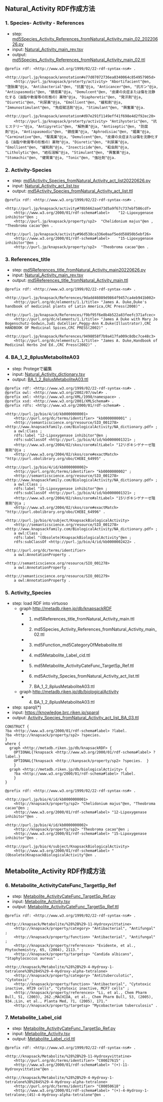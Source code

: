 
## Natural_Activity RDF作成方法
### 1. Species- Activity - References
* step: [md5Species_Activity_References_fromNatural_Activity_main_02_20220626.py](../kushida/変換スクリプト20220108/md5Species_Activity_References_fromNatural_Activity_main_02_20220626.py)
* input: [Natural_Activity_main_rev.tsv](../kushida/変換前20210927/Natural_Activity_main_rev.tsv)
* output: [md5Species_Activity_References_fromNatural_Activity_main_02.ttl](../kushida/変換結果20220108/python変換結果20220108/md5Species_Activity_References_fromNatural_Activity_main_02.ttl)

```
@prefix rdf: <http://www.w3.org/1999/02/22-rdf-syntax-ns#> .

<http://purl.jp/knapsack/annotation#e77d07072736ea0340064c854957905d>
	<http://purl.jp/knapsack/proterty/activity>	"Abortifacient"@en, "堕胎薬"@ja, "Antibacterial"@en, "抗菌"@ja, "Anticancer"@en, "抗ガン"@ja, "Antispasmodic"@en, "鎮痙薬"@ja, "Demulcent"@en, "皮膚の炎症または傷を沈静化する（油脂や軟膏等の形態の）薬物"@ja, "Diaphoretic"@en, "発汗剤"@ja, "Diuretic"@en, "利尿薬"@ja, "Emollient"@en, "緩和剤"@ja, "Immunostimulant"@en, "免疫賦活剤"@ja, "Stimulant"@en, "興奮薬"@ja.

<http://purl.jp/knapsack/annotation#d97e291f1149eff41f698e4d2f92ec20>
	<http://purl.jp/knapsack/proterty/activity>	"Antihysteric"@en, "抗ヒステリー"@ja, "Antipyretic"@en, "解熱薬"@ja, "Antiseptic"@en, "防腐剤"@ja, "Antispasmodic"@en, "鎮痙薬"@ja, "Aphrodisiac"@en, "媚薬"@ja, "Carminative"@en, "駆風薬"@ja, "Demulcent"@en, "皮膚の炎症または傷を沈静化する（油脂や軟膏等の形態の）薬物"@ja, "Diuretic"@en, "利尿薬"@ja, "Emollient"@en, "緩和剤"@ja, "Insecticide"@en, "殺虫剤"@ja, "Litholytic"@en, "結石溶解"@ja, "Stimulant"@en, "興奮薬"@ja, "Stomachic"@en, "健胃薬"@ja, "Tonic"@en, "強壮剤"@ja.

```

### 2. Activity-Species
* step: [md5Activity_Species_fromNatural_Activity_act_list20220626.py](../kushida/変換スクリプト20220108/md5Activity_Species_fromNatural_Activity_act_list20220626.py)
* input: [Natural_Activity_act_list.tsv](../kushida/変換前20210927/Natural_Activity_act_list.tsv)
* output: [md5Activity_Species_fromNatural_Activity_act_list.ttl](../kushida/変換結果20220108/python変換結果20220108/md5Activity_Species_fromNatural_Activity_act_list.ttl)

```
@prefix rdf: <http://www.w3.org/1999/02/22-rdf-syntax-ns#> .

<http://purl.jp/knapsack/activity#78b5662aa473d5a9f67c737ebf586cdf>
	<http://www.w3.org/2000/01/rdf-schema#label>	"12-Lipoxygenase inhibitor"@en ;
	<http://purl.jp/knapsack/property/sp2>	"Chelidonium majus"@en , "Theobroma cacao"@en .

<http://purl.jp/knapsack/activity#96d538ca336e0aaf5edd58850b5ebf26>
	<http://www.w3.org/2000/01/rdf-schema#label>	"15-Lipoxygenase inhibitor"@en ;
	<http://purl.jp/knapsack/property/sp2>	"Theobroma cacao"@en .
```

### 3. References_title
* step: [md5References_title_fromNatural_Activity_main20220626.py](../kushida/変換スクリプト20220108/md5References_title_fromNatural_Activity_main20220626.py)
* input: [Natural_Activity_main_rev.tsv](../kushida/変換前20210927/Natural_Activity_main_rev.tsv)
* output: [md5References_title_fromNatural_Activity_main.ttl](../kushida/変換結果20220108/python変換結果20220108/md5References_title_fromNatural_Activity_main.ttl)

```
@prefix rdf: <http://www.w3.org/1999/02/22-rdf-syntax-ns#> .

<http://purl.jp/knapsack/References/9dadd46089d9864f9457ca4eb941b002>
	<http://purl.org/dc/elements/1.1/title>	"James A. Duke,Duke's handbook of medicinal plants of Latin America,CRC Press(2008)" . 
    
<http://purl.jp/knapsack/References/f9bf95f6e8b4b522a83feefc371afcec>
	<http://purl.org/dc/elements/1.1/title>	"James A Duke with Mary Jo Bogenschutz-Godwin,Judi duCellier,Peggy-Ann K.Duke(Illustrator),CRC HANDBOOK OF Medicinal Spices,CRC PRESS(2002)" . 
    
<http://purl.jp/knapsack/References/9498058f7b9a417fa009c8dbc7ce48c3>
	<http://purl.org/dc/elements/1.1/title>	"James A. Duke,Handbook of Medicinal Herbs 2nd Ed.,CRC Press(2002)" . 
```

### 4. BA_1_2_8plusMetaboliteA03
* step: Protegeで編集
* input: [Natural_Activity_dictionary.tsv](../kushida/変換前20210927/Natural_Activity_dictionary.tsv)
* output: [BA_1_2_8plusMetaboliteA03.ttl](../kushida/変換結果20220108/Protegeで編集20220121/BA_1_2_8plusMetaboliteA03.ttl)

```
@prefix rdf: <http://www.w3.org/1999/02/22-rdf-syntax-ns#> .
@prefix owl: <http://www.w3.org/2002/07/owl#> .
@prefix xml: <http://www.w3.org/XML/1998/namespace> .
@prefix xsd: <http://www.w3.org/2001/XMLSchema#> .
@prefix rdfs: <http://www.w3.org/2000/01/rdf-schema#> .

<http://purl.jp/bio/4/id/kb0000000001>
    <http://purl.org/dc/terms/identifier> "kb0000000001" ;
    <http://semanticscience.org/resource/SIO_001278> <http://www.knapsackfamily.com/BiologicalActivity/NA_dictionary.pdf> ;
    a owl:Class ;
    rdfs:label "12-Lipoxygenase inhibitor"@en ;
    rdfs:subClassOf <http://purl.jp/bio/4/id/kb0000001321> ;
    <http://www.w3.org/2004/02/skos/core#altLabel> "12リポキシゲナーゼ阻害剤"@ja ;
    <http://www.w3.org/2004/02/skos/core#exactMatch> "http://purl.obolibrary.org/obo/CHEBI_64995" .

<http://purl.jp/bio/4/id/kb0000000002>
    <http://purl.org/dc/terms/identifier> "kb0000000002" ;
    <http://semanticscience.org/resource/SIO_001278> <http://www.knapsackfamily.com/BiologicalActivity/NA_dictionary.pdf> ;
    a owl:Class ;
    rdfs:label "15-Lipoxygenase inhibitor"@en ;
    rdfs:subClassOf <http://purl.jp/bio/4/id/kb0000001321> ;
    <http://www.w3.org/2004/02/skos/core#altLabel> "15リポキシゲナーゼ阻害剤"@ja ;
    <http://www.w3.org/2004/02/skos/core#exactMatch> "http://purl.obolibrary.org/obo/CHEBI_64996" .
```
```
<http://purl.jp/bio/4/subject/KnapsackBiologicalActivity>
    <http://semanticscience.org/resource/SIO_001278> <http://www.knapsackfamily.com/BiologicalActivity/NA_dictionary.pdf> ;
    a owl:Class ;
    rdfs:label "(Obsolete)KnapsackBiologicalActivity"@en ;
    rdfs:subClassOf <http://purl.jp/bio/4/id/kb0000002422> .

<http://purl.org/dc/terms/identifier>
    a owl:AnnotationProperty .

<http://semanticscience.org/resource/SIO_001278>
    a owl:AnnotationProperty .

<http://semanticscience.org/resource/SIO_001279>
    a owl:AnnotationProperty .
```


### 5. Activity_Species
* step: load RDF into virtuoso
   * graph <http://metadb.riken.jp/db/knapsackRDF>
     * 1. md5References_title_fromNatural_Activity_main.ttl
     * 2. md5Species_Activity_References_fromNatural_Activity_main_02.ttl
     * 3. md5Function_md5CategoryOfMebabolite.ttl
     * 4. md5Metabolite_Label_cid.ttl
     * 5. md5Metabolite_ActivityCateFunc_TargetSp_Ref.ttl
     * 6. md5Activity_Species_fromNatural_Activity_act_list.ttl
     * 7. BA_1_2_8plusMetaboliteA03.ttl
   * graph <http://metadb.riken.jp/db/biologicalActivity>
     * 4. BA_1_2_8plusMetaboliteA03.ttl
* step: sparql(*) 
* input: https://knowledge.brc.riken.jp/sparql
* output: [Activity_Species_fromNatural_Activity_act_list_BA_03.ttl](../kushida/変換結果20220108/SPARQLで取得20220121/Activity_Species_fromNatural_Activity_act_list_BA_03.ttl)

```
CONSTRUCT {
?ba <http://www.w3.org/2000/01/rdf-schema#label> ?label. 
?ba <http://knapsack/property/sp2> ?species. 
}
where {
  graph <http://metadb.riken.jp/db/knapsackRDF> {
    OPTIONAL{?knapsack <http://www.w3.org/2000/01/rdf-schema#label> ?label.}
    OPTIONAL{?knapsack <http://kanpsack/property/sp2> ?species.  }
    }  
  graph <http://metadb.riken.jp/db/biologicalActivity> {
    ?ba <http://www.w3.org/2000/01/rdf-schema#label> ?label.  
    }
}

```
```
@prefix rdf: <http://www.w3.org/1999/02/22-rdf-syntax-ns#> .

<http://purl.jp/bio/4/id/kb0000000001>
    <http://knapsack/property/sp2> "Chelidonium majus"@en, "Theobroma cacao"@en ;
    <http://www.w3.org/2000/01/rdf-schema#label> "12-Lipoxygenase inhibitor"@en .

<http://purl.jp/bio/4/id/kb0000000002>
    <http://knapsack/property/sp2> "Theobroma cacao"@en ;
    <http://www.w3.org/2000/01/rdf-schema#label> "15-Lipoxygenase inhibitor"@en .
```
```
<http://purl.jp/bio/4/subject/KnapsackBiologicalActivity>
    <http://www.w3.org/2000/01/rdf-schema#label> "(Obsolete)KnapsackBiologicalActivity"@en .
```



## Metabolite_Activity RDF作成方法
### 6. Metabolite_ActivityCateFunc_TargetSp_Ref
* step: [Metabolite_ActivityCateFunc_TargetSp_Ref.py](../kushida/変換スクリプト20220108/Metabolite_ActivityCateFunc_TargetSp_Ref.py)
* input: [Metabolite_Activity.tsv](../kushida/変換前20210927/Metabolite_Activity.tsv)
* output: [Metabolite_ActivityCateFunc_TargetSp_Ref.ttl](../kushida/変換結果20220108/python変換結果20220108/Metabolite_ActivityCateFunc_TargetSp_Ref.ttl)

```
@prefix rdf: <http://www.w3.org/1999/02/22-rdf-syntax-ns#> .

<http://knapsack/Metabolite/%28%2B%29-11-Hydroxyvittatine>
    <http://knapsack/property/category> "Antibacterial", "Antifungal" ;
    <http://knapsack/property/function> "Antibacterial", "Antifungal" ;
    <http://knapsack/property/references> "Evidente, et al., Phytochemistry, 65, (2004), 2113." ;
    <http://knapsack/property/targetsp> "Candida albicans", "Staphylococcus aureus" .

<http://knapsack/Metabolite/%28%2B%29-4-Hydroxy-1-tetralone%3B%284S%29-4-Hydroxy-alpha-tetralone>
    <http://knapsack/property/category> "Antituberculotic", "Cytotoxic" ;
    <http://knapsack/property/function> "Antibacterial", "Cytotoxic inactive, HT29 cells", "Cytotoxic inactive, MCF7 cells" ;
    <http://knapsack/property/references> "Li, et al., Chem Pharm Bull, 51, (2003), 262.;MACHIDA, et al., Chem Pharm Bull, 53, (2005), 934.;Lin, et al., Planta Med, 71, (2005), 171."
    <http://knapsack/property/targetsp> "Mycobacterium tuberculosis" .
```

### 7. Metabolite_Label_cid
* step: [Metabolite_ActivityCateFunc_TargetSp_Ref.py](../kushida/変換スクリプト20220108/Metabolite_ActivityCateFunc_TargetSp_Ref.py)
* input: [Metabolite_Activity.tsv](../kushida/変換前20210927/Metabolite_Activity.tsv)
* output: [Metabolite_Label_cid.ttl](../kushida/変換結果20220108/python変換結果20220108/Metabolite_Label_cid.ttl)

```
@prefix rdf: <http://www.w3.org/1999/02/22-rdf-syntax-ns#> .

<http://knapsack/Metabolite/%28%2B%29-11-Hydroxyvittatine>
    <http://purl.org/dc/terms/identifier> "C00027615" ;
    <http://www.w3.org/2000/01/rdf-schema#label> "(+)-11-Hydroxyvittatine"@en .

<http://knapsack/Metabolite/%28%2B%29-4-Hydroxy-1-tetralone%3B%284S%29-4-Hydroxy-alpha-tetralone>
    <http://purl.org/dc/terms/identifier> "C00050618" ;
    <http://www.w3.org/2000/01/rdf-schema#label> "(+)-4-Hydroxy-1-tetralone;(4S)-4-Hydroxy-alpha-tetralone"@en .
```




